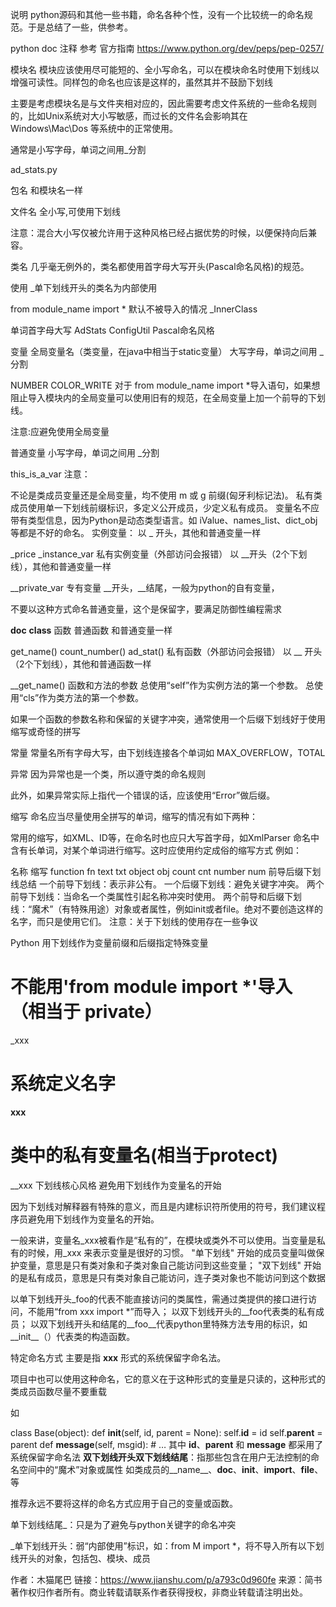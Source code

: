 说明
python源码和其他一些书籍，命名各种个性，没有一个比较统一的命名规范。于是总结了一些，供参考。

python doc 注释
参考 官方指南 https://www.python.org/dev/peps/pep-0257/

模块名
模块应该使用尽可能短的、全小写命名，可以在模块命名时使用下划线以增强可读性。同样包的命名也应该是这样的，虽然其并不鼓励下划线

主要是考虑模块名是与文件夹相对应的，因此需要考虑文件系统的一些命名规则的，比如Unix系统对大小写敏感，而过长的文件名会影响其在 Windows\Mac\Dos 等系统中的正常使用。

通常是小写字母，单词之间用_分割

ad_stats.py

包名
和模块名一样

文件名
全小写,可使用下划线

注意：混合大小写仅被允许用于这种风格已经占据优势的时候，以便保持向后兼容。

类名
几乎毫无例外的，类名都使用首字母大写开头(Pascal命名风格)的规范。

使用 _单下划线开头的类名为内部使用

from module_name import *
默认不被导入的情况 _InnerClass

单词首字母大写
AdStats
ConfigUtil
Pascal命名风格

变量
全局变量名（类变量，在java中相当于static变量）
大写字母，单词之间用 _分割

NUMBER
COLOR_WRITE
对于 from module_name import *导入语句，如果想阻止导入模块内的全局变量可以使用旧有的规范，在全局变量上加一个前导的下划线。

注意:应避免使用全局变量

普通变量
小写字母，单词之间用 _分割

this_is_a_var
注意：

不论是类成员变量还是全局变量，均不使用 m 或 g 前缀(匈牙利标记法)。
私有类成员使用单一下划线前缀标识，多定义公开成员，少定义私有成员。
变量名不应带有类型信息，因为Python是动态类型语言。如 iValue、names_list、dict_obj 等都是不好的命名。
实例变量：
以 _ 开头，其他和普通变量一样

_price
_instance_var
私有实例变量（外部访问会报错）
以 __开头（2个下划线），其他和普通变量一样

__private_var
专有变量
__开头，__结尾，一般为python的自有变量，

不要以这种方式命名普通变量，这个是保留字，要满足防御性编程需求

__doc__
__class__
函数
普通函数
和普通变量一样

get_name()
count_number()
ad_stat()
私有函数（外部访问会报错）
以 __ 开头（2个下划线），其他和普通函数一样

__get_name()
函数和方法的参数
总使用“self”作为实例方法的第一个参数。
总使用“cls”作为类方法的第一个参数。

如果一个函数的参数名称和保留的关键字冲突，通常使用一个后缀下划线好于使用缩写或奇怪的拼写

常量
常量名所有字母大写，由下划线连接各个单词如 MAX_OVERFLOW，TOTAL

异常
因为异常也是一个类，所以遵守类的命名规则

此外，如果异常实际上指代一个错误的话，应该使用“Error”做后缀。

缩写
命名应当尽量使用全拼写的单词，缩写的情况有如下两种：

常用的缩写，如XML、ID等，在命名时也应只大写首字母，如XmlParser
命名中含有长单词，对某个单词进行缩写。这时应使用约定成俗的缩写方式
例如：

名称	缩写
function	fn
text	txt
object	obj
count	cnt
number	num
前导后缀下划线总结
一个前导下划线：表示非公有。
一个后缀下划线：避免关键字冲突。
两个前导下划线：当命名一个类属性引起名称冲突时使用。
两个前导和后缀下划线：“魔术”（有特殊用途）对象或者属性，例如init或者file。绝对不要创造这样的名字，而只是使用它们。
注意：关于下划线的使用存在一些争议

Python 用下划线作为变量前缀和后缀指定特殊变量

# 不能用'from module import *'导入（相当于 private）
_xxx
# 系统定义名字
__xxx__
# 类中的私有变量名(相当于protect)
__xxx
下划线核心风格
避免用下划线作为变量名的开始

因为下划线对解释器有特殊的意义，而且是内建标识符所使用的符号，我们建议程序员避免用下划线作为变量名的开始。

一般来讲，变量名_xxx被看作是“私有的”，在模块或类外不可以使用。当变量是私有的时候，用_xxx 来表示变量是很好的习惯。
"单下划线" 开始的成员变量叫做保护变量，意思是只有类对象和子类对象自己能访问到这些变量；
"双下划线" 开始的是私有成员，意思是只有类对象自己能访问，连子类对象也不能访问到这个数据

以单下划线开头_foo的代表不能直接访问的类属性，需通过类提供的接口进行访问，不能用“from xxx import *”而导入；
以双下划线开头的__foo代表类的私有成员；
以双下划线开头和结尾的__foo__代表python里特殊方法专用的标识，如__init__（）代表类的构造函数。

特定命名方式
主要是指 __xxx__ 形式的系统保留字命名法。

项目中也可以使用这种命名，它的意义在于这种形式的变量是只读的，这种形式的类成员函数尽量不要重载

如

class Base(object):
    def __init__(self, id, parent = None):
    self.__id__ = id
    self.__parent__ = parent
    def __message__(self, msgid):
    # …
其中 __id__、__parent__ 和 __message__ 都采用了系统保留字命名法
__双下划线开头双下划线结尾__：指那些包含在用户无法控制的命名空间中的“魔术”对象或属性
如类成员的__name__、__doc__、__init__、__import__、__file__、等

推荐永远不要将这样的命名方式应用于自己的变量或函数。

单下划线结尾_：只是为了避免与python关键字的命名冲突

_单下划线开头：弱“内部使用”标识，如：from M import *，将不导入所有以下划线开头的对象，包括包、模块、成员

作者：木猫尾巴
链接：https://www.jianshu.com/p/a793c0d960fe
来源：简书
著作权归作者所有。商业转载请联系作者获得授权，非商业转载请注明出处。
